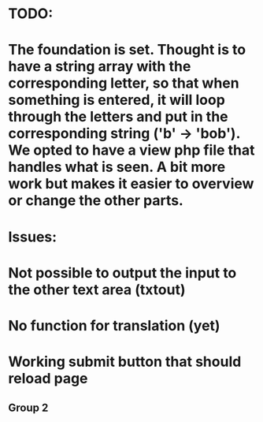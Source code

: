 # TODO: 
# The foundation is set. Thought is to have a string array with the corresponding letter, so that when something is entered, it will loop through the letters and put in the corresponding string ('b' -> 'bob'). We opted to have a view php file that handles what is seen. A bit more work but makes it easier to overview or change the other parts. 

# Issues: 
# Not possible to output the input to the other text area (txtout)
# No function for translation (yet)
# Working submit button that should reload page

## Group 2 